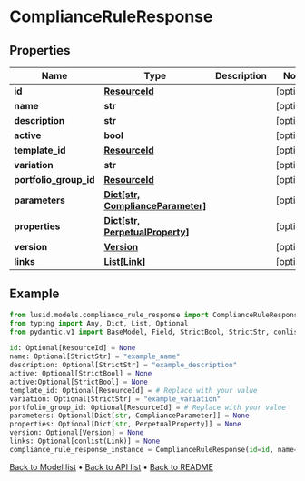 # ComplianceRuleResponse

## Properties
Name | Type | Description | Notes
------------ | ------------- | ------------- | -------------
**id** | [**ResourceId**](ResourceId.md) |  | [optional] 
**name** | **str** |  | [optional] 
**description** | **str** |  | [optional] 
**active** | **bool** |  | [optional] 
**template_id** | [**ResourceId**](ResourceId.md) |  | [optional] 
**variation** | **str** |  | [optional] 
**portfolio_group_id** | [**ResourceId**](ResourceId.md) |  | [optional] 
**parameters** | [**Dict[str, ComplianceParameter]**](ComplianceParameter.md) |  | [optional] 
**properties** | [**Dict[str, PerpetualProperty]**](PerpetualProperty.md) |  | [optional] 
**version** | [**Version**](Version.md) |  | [optional] 
**links** | [**List[Link]**](Link.md) |  | [optional] 
## Example

```python
from lusid.models.compliance_rule_response import ComplianceRuleResponse
from typing import Any, Dict, List, Optional
from pydantic.v1 import BaseModel, Field, StrictBool, StrictStr, conlist

id: Optional[ResourceId] = None
name: Optional[StrictStr] = "example_name"
description: Optional[StrictStr] = "example_description"
active: Optional[StrictBool] = None
active:Optional[StrictBool] = None
template_id: Optional[ResourceId] = # Replace with your value
variation: Optional[StrictStr] = "example_variation"
portfolio_group_id: Optional[ResourceId] = # Replace with your value
parameters: Optional[Dict[str, ComplianceParameter]] = None
properties: Optional[Dict[str, PerpetualProperty]] = None
version: Optional[Version] = None
links: Optional[conlist(Link)] = None
compliance_rule_response_instance = ComplianceRuleResponse(id=id, name=name, description=description, active=active, template_id=template_id, variation=variation, portfolio_group_id=portfolio_group_id, parameters=parameters, properties=properties, version=version, links=links)

```

[Back to Model list](../README.md#documentation-for-models) &#8226; [Back to API list](../README.md#documentation-for-api-endpoints) &#8226; [Back to README](../README.md)

